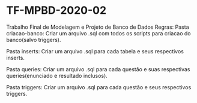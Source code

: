 # TF-MPBD-2020-02
Trabalho Final de Modelagem e Projeto de Banco de Dados
Regras:
Pasta criacao-banco:
Criar um arquivo .sql com todos os scripts para criacao do banco(salvo triggers).

Pasta inserts:
Criar um arquivo .sql para cada tabela e seus respectivos inserts.

Pasta queries:
Criar um arquivo .sql para cada questão e suas respectivas queries(enunciado e resultado inclusos).

Pasta triggers:
Criar um arquivo .sql para cada questão e seus respectivos triggers.
